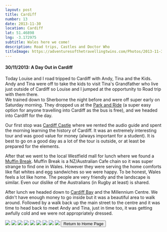 ```yaml
---
layout: post
title: Cardiff
number: 13
date: 2013-11-30
location: Cardiff
lat: 51.46898
lng: -3.172975
subtitle: Wales here we come!
description: Road trips, Castles and Doctor Who
titleImage: https://adventuresofthetravellingtwins.com/Photos/2013-11-30-Cardiff/cover-min.JPG
---
```


<h4>30/11/2013: A Day Out in Cardiff</h4>

Today Louise and I road tripped to Cardiff with Andy, Tina and the Kids. <br/>
Andy and Tina were off to take the kids to visit Tina's Grandfather who live just outside of Cardiff so Louise and I jumped at the opportunity to Road trip with them there.<br/>
We trained down to Sherborne the night before and were off super early on Saturday morning. They dropped us at the <a target="_blank" href="https://www.cardiff.gov.uk/ENG/resident/Parking-roads-and-travel/parking/park-and-ride/Pages/default.aspx">Park and Ride</a> (a super easy option for anyone travelling into Cardiff as the bus is free), and we headed into Cardiff for the day.

Our first stop was <a target="_blank" href="http://www.cardiffcastle.com/">Cardiff Castle</a> where we rented the audio guide and spent the morning learning the history of Cardiff. It was an extremely interesting tour and was good value for money (always important for a student). It is best to go on a good day as a lot of the tour is outside, or at least be prepared for the elements. 

After that we went to the local Westfield mall for lunch where we found a <a target="_blank" href="https://stdavidscardiff.com/eat/muffin-break">Muffin Break</a>. Muffin Break is a NZ/Australian Cafe chain so it was super strange to find one in Wales. However they were serving the home comforts like flat whites and egg sandwiches so we were happy. To be honest, Wales feels a lot like home. The people are very friendly and the landscape is similar. Even our dislike of the Australians (in Rugby at least) is shared.

After lunch we headed down to <a target="_blank" href="http://www.cardiffbay.co.uk/">Cardiff Bay</a> and the Millennium Centre. We didn't have enough money to go inside but it was a beautiful area to walk around. Followed by a walk back up the main street to the centre and it was time to head back to meet Andy and Tina, just in time too, it was getting awfully cold and we were not appropriately dressed.

<img src="https://adventuresofthetravellingtwins.com/Photos/2013-11-30-Cardiff/day11-min.JPG" class="image1">
<img src="https://adventuresofthetravellingtwins.com/Photos/2013-11-30-Cardiff/day12-min.JPG" class="image1">
<img src="https://adventuresofthetravellingtwins.com/Photos/2013-11-30-Cardiff/day13-min.JPG" class="image1">
<img src="https://adventuresofthetravellingtwins.com/Photos/2013-11-30-Cardiff/day14-min.JPG" class="image1">
<img src="https://adventuresofthetravellingtwins.com/Photos/2013-11-30-Cardiff/day15-min.JPG" class="image1">
<img src="https://adventuresofthetravellingtwins.com/Photos/2013-11-30-Cardiff/day16-min.JPG" class="image1">
<img src="https://adventuresofthetravellingtwins.com/Photos/2013-11-30-Cardiff/day17-min.JPG" class="image1">
<img src="https://adventuresofthetravellingtwins.com/Photos/2013-11-30-Cardiff/day18-min.JPG" class="image1">
<img src="https://adventuresofthetravellingtwins.com/Photos/2013-11-30-Cardiff/day19-min.JPG" class="image1">

<input type="button" value="Return to Home Page" onclick="self.close()"> 

